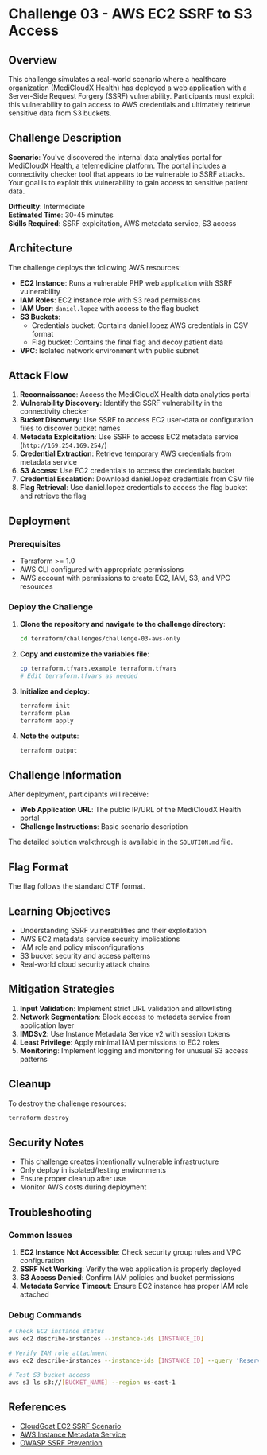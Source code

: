 # Challenge 03 - AWS EC2 SSRF to S3 Access

## Overview

This challenge simulates a real-world scenario where a healthcare organization (MediCloudX Health) has deployed a web application with a Server-Side Request Forgery (SSRF) vulnerability. Participants must exploit this vulnerability to gain access to AWS credentials and ultimately retrieve sensitive data from S3 buckets.

## Challenge Description

**Scenario**: You've discovered the internal data analytics portal for MediCloudX Health, a telemedicine platform. The portal includes a connectivity checker tool that appears to be vulnerable to SSRF attacks. Your goal is to exploit this vulnerability to gain access to sensitive patient data.

**Difficulty**: Intermediate  
**Estimated Time**: 30-45 minutes  
**Skills Required**: SSRF exploitation, AWS metadata service, S3 access

## Architecture

The challenge deploys the following AWS resources:

- **EC2 Instance**: Runs a vulnerable PHP web application with SSRF vulnerability
- **IAM Roles**: EC2 instance role with S3 read permissions
- **IAM User**: `daniel.lopez` with access to the flag bucket
- **S3 Buckets**:
  - Credentials bucket: Contains daniel.lopez AWS credentials in CSV format
  - Flag bucket: Contains the final flag and decoy patient data
- **VPC**: Isolated network environment with public subnet

## Attack Flow

1. **Reconnaissance**: Access the MediCloudX Health data analytics portal
2. **Vulnerability Discovery**: Identify the SSRF vulnerability in the connectivity checker
3. **Bucket Discovery**: Use SSRF to access EC2 user-data or configuration files to discover bucket names
4. **Metadata Exploitation**: Use SSRF to access EC2 metadata service (`http://169.254.169.254/`)
5. **Credential Extraction**: Retrieve temporary AWS credentials from metadata service
6. **S3 Access**: Use EC2 credentials to access the credentials bucket
7. **Credential Escalation**: Download daniel.lopez credentials from CSV file
8. **Flag Retrieval**: Use daniel.lopez credentials to access the flag bucket and retrieve the flag

## Deployment

### Prerequisites

- Terraform >= 1.0
- AWS CLI configured with appropriate permissions
- AWS account with permissions to create EC2, IAM, S3, and VPC resources

### Deploy the Challenge

1. **Clone the repository and navigate to the challenge directory**:
   ```bash
   cd terraform/challenges/challenge-03-aws-only
   ```

2. **Copy and customize the variables file**:
   ```bash
   cp terraform.tfvars.example terraform.tfvars
   # Edit terraform.tfvars as needed
   ```

3. **Initialize and deploy**:
   ```bash
   terraform init
   terraform plan
   terraform apply
   ```

4. **Note the outputs**:
   ```bash
   terraform output
   ```

## Challenge Information

After deployment, participants will receive:
- **Web Application URL**: The public IP/URL of the MediCloudX Health portal
- **Challenge Instructions**: Basic scenario description

The detailed solution walkthrough is available in the `SOLUTION.md` file.

## Flag Format

The flag follows the standard CTF format.

## Learning Objectives

- Understanding SSRF vulnerabilities and their exploitation
- AWS EC2 metadata service security implications
- IAM role and policy misconfigurations
- S3 bucket security and access patterns
- Real-world cloud security attack chains

## Mitigation Strategies

1. **Input Validation**: Implement strict URL validation and allowlisting
2. **Network Segmentation**: Block access to metadata service from application layer
3. **IMDSv2**: Use Instance Metadata Service v2 with session tokens
4. **Least Privilege**: Apply minimal IAM permissions to EC2 roles
5. **Monitoring**: Implement logging and monitoring for unusual S3 access patterns

## Cleanup

To destroy the challenge resources:

```bash
terraform destroy
```

## Security Notes

- This challenge creates intentionally vulnerable infrastructure
- Only deploy in isolated/testing environments
- Ensure proper cleanup after use
- Monitor AWS costs during deployment

## Troubleshooting

### Common Issues

1. **EC2 Instance Not Accessible**: Check security group rules and VPC configuration
2. **SSRF Not Working**: Verify the web application is properly deployed
3. **S3 Access Denied**: Confirm IAM policies and bucket permissions
4. **Metadata Service Timeout**: Ensure EC2 instance has proper IAM role attached

### Debug Commands

```bash
# Check EC2 instance status
aws ec2 describe-instances --instance-ids [INSTANCE_ID]

# Verify IAM role attachment
aws ec2 describe-instances --instance-ids [INSTANCE_ID] --query 'Reservations[].Instances[].IamInstanceProfile'

# Test S3 bucket access
aws s3 ls s3://[BUCKET_NAME] --region us-east-1
```

## References

- [CloudGoat EC2 SSRF Scenario](https://github.com/RhinoSecurityLabs/cloudgoat/tree/master/cloudgoat/scenarios/aws/ec2_ssrf)
- [AWS Instance Metadata Service](https://docs.aws.amazon.com/AWSEC2/latest/UserGuide/ec2-instance-metadata.html)
- [OWASP SSRF Prevention](https://cheatsheetseries.owasp.org/cheatsheets/Server_Side_Request_Forgery_Prevention_Cheat_Sheet.html)
